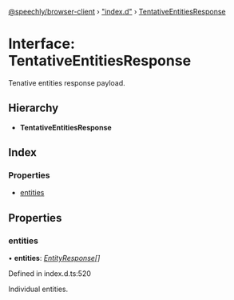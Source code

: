 [@speechly/browser-client](../README.md) › ["index.d"](../modules/_index_d_.md) › [TentativeEntitiesResponse](_index_d_.tentativeentitiesresponse.md)

# Interface: TentativeEntitiesResponse

Tenative entities response payload.

## Hierarchy

* **TentativeEntitiesResponse**

## Index

### Properties

* [entities](_index_d_.tentativeentitiesresponse.md#entities)

## Properties

###  entities

• **entities**: *[EntityResponse](_index_d_.entityresponse.md)[]*

Defined in index.d.ts:520

Individual entities.

